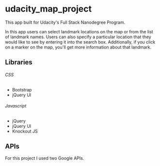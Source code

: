 # udacity_map_project

This app built for Udacity's Full Stack Nanodegree Program.

In this app users can select landmark locations on the map or from the list of landmark names. Users can also specify a particular location that they would like to see by entering it into the search box. Additionally, if you click on a marker on the map, you'll get more information about that landmark.

## Libraries

###### CSS

- Bootstrap
- jQuery UI

###### Javascript

- jQuery
- jQuery UI
- Knockout JS

## APIs

For this project I used two Google APIs. 
